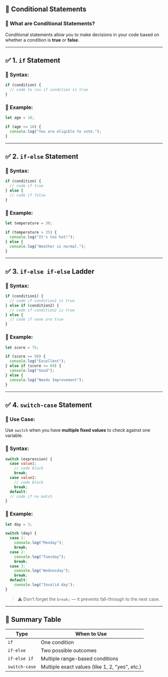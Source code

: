 ## 📘 Conditional Statements

### 🎯 What are Conditional Statements?

Conditional statements allow you to make decisions in your code based on whether a condition is **true** or **false**.

---

## ✅ 1. `if` Statement

### 🔹 Syntax:

```javascript
if (condition) {
  // code to run if condition is true
}
```

### 🔹 Example:

```javascript
let age = 18;

if (age >= 18) {
  console.log("You are eligible to vote.");
}
```

---

## ✅ 2. `if-else` Statement

### 🔹 Syntax:

```javascript
if (condition) {
  // code if true
} else {
  // code if false
}
```

### 🔹 Example:

```javascript
let temperature = 30;

if (temperature > 35) {
  console.log("It's too hot!");
} else {
  console.log("Weather is normal.");
}
```

---

## ✅ 3. `if-else if-else` Ladder

### 🔹 Syntax:

```javascript
if (condition1) {
  // code if condition1 is true
} else if (condition2) {
  // code if condition2 is true
} else {
  // code if none are true
}
```

### 🔹 Example:

```javascript
let score = 75;

if (score >= 90) {
  console.log("Excellent");
} else if (score >= 60) {
  console.log("Good");
} else {
  console.log("Needs Improvement");
}
```

---

## ✅ 4. `switch-case` Statement

### 🔹 Use Case:

Use `switch` when you have **multiple fixed values** to check against one variable.

### 🔹 Syntax:

```javascript
switch (expression) {
  case value1:
    // code block
    break;
  case value2:
    // code block
    break;
  default:
  // code if no match
}
```

### 🔹 Example:

```javascript
let day = 3;

switch (day) {
  case 1:
    console.log("Monday");
    break;
  case 2:
    console.log("Tuesday");
    break;
  case 3:
    console.log("Wednesday");
    break;
  default:
    console.log("Invalid day");
}
```

> ⚠️ Don’t forget the `break;` — it prevents fall-through to the next case.

---

## 🧠 Summary Table

| Type          | When to Use                                    |
| ------------- | ---------------------------------------------- |
| `if`          | One condition                                  |
| `if-else`     | Two possible outcomes                          |
| `if-else if`  | Multiple range-based conditions                |
| `switch-case` | Multiple exact values (like 1, 2, "yes", etc.) |
